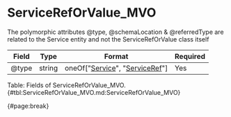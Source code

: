 <!--
    ATTENTION: This file was generated via gradle!
               Do NOT manually edit this file! Any such changes will be overwritten!
-->

# ServiceRefOrValue_MVO

The polymorphic attributes @type, @schemaLocation & @referredType are related to the Service entity and not the ServiceRefOrValue class itself

| Field | Type | Format | Required |
| ------- | ------- | ------- | --- |
| @type | string | oneOf["[Service](#service_mvo)", "[ServiceRef](#serviceref_mvo)"] | Yes |

Table: Fields of ServiceRefOrValue_MVO. {#tbl:ServiceRefOrValue_MVO.md:ServiceRefOrValue_MVO}

{#page:break}
